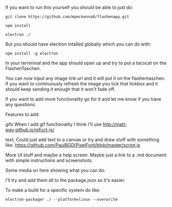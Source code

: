 If you want to run this yourself you should be able to just do:

    git clone https://github.com/mpmckenna8/flashenapp.git

    npm install

    electron ./

But you should have electron intalled globally which you can do with:

    npm install -g electron



In your ternminal and the app should open up and try to put a tacocat on the
FlashenTaschen.


You can now input any image link url and it will put it on the flashentaschen.
If you want to continuously refresh the image you tick that tickbox and it should
keep sending it enough that it won't fade off.


If you want to add more functionality go for it and let me know if you have any
questions.  

Features to add:

gifs
When I add gif functionality I think I'll use http://matt-way.github.io/gifuct-js/



text;
Could just add text to a canvas or try and draw stuff with something like. https://github.com/PaulBGD/PixelFont/blob/master/script.js

More UI stuff and maybe a help screen. Maybe just a link to a .md document with simple instructions and screenshots.


Some media on here showing what you can do.


I'll try and add them all to the package.json so it's easier.


To make a build for a specific system do like:

    electron-packager ./ --platform=linux --overwrite
